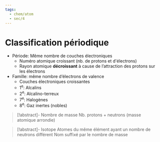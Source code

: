 ```yaml
---
tags:
  - chem/atom
  - sec/4
---
```


# Classification périodique

- Période: Même nombre de couches électroniques
	- Numéro atomique croissant (nb. de protons et d'électrons)
	- Rayon atomique **décroissant** à cause de l’attraction des protons sur les électrons
- Famille: même nombre d’électrons de valence
	- Couches électroniques croissantes
	- 1<sup>e</sup>: Alcalins
	- 2<sup>e</sup>: Alcalino-terreux
	- 7<sup>e</sup>: Halogènes
	- 8<sup>e</sup>: Gaz inertes (nobles)

> [!abstract]- Nombre de masse
> Nb. protons + neutrons (masse atomique arrondie)

> [!abstract]- Isotope
> Atomes du même élément ayant un nombre de neutrons différent
> Nom suffixé par le nombre de masse